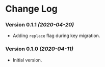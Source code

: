 # Change Log

### Version 0.1.1 *(2020-04-20)*

* Adding `replace` flag during key migration.

### Version 0.1.0 *(2020-04-11)*

* Initial version.